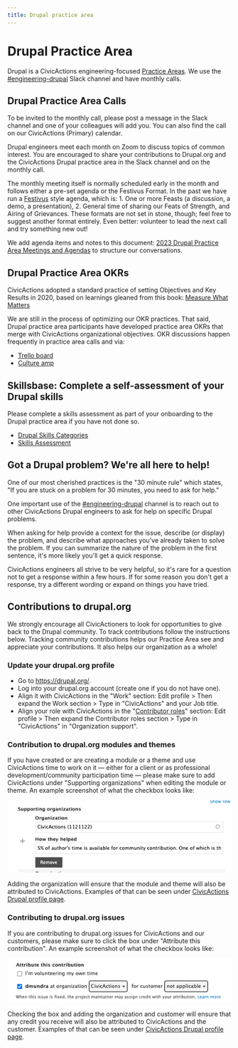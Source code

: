 ```yaml
---
title: Drupal practice area
---
```


# Drupal Practice Area

Drupal is a CivicActions engineering-focused [Practice Areas](../../README.md). We use the [#engineering-drupal](https://civicactions.slack.com/archives/C0ASJ7C8P) Slack channel and have monthly calls.

## Drupal Practice Area Calls

To be invited to the monthly call, please post a message in the Slack channel and one of your colleagues will add you. You can also find the call on our CivicActions (Primary) calendar.

Drupal engineers meet each month on Zoom to discuss topics of common interest. You are encouraged to share your contributions to Drupal.org and the CivicActions Drupal practice area in the Slack channel and on the monthly call.

The monthly meeting itself is normally scheduled early in the month and follows either a pre-set agenda or the Festivus Format. In the past we have run a [Festivus](https://en.wikipedia.org/wiki/Festivus) style agenda, which is: 1. One or more Feasts (a discussion, a demo, a presentation), 2. General time of sharing our Feats of Strength, and Airing of Grievances. These formats are not set in stone, though; feel free to suggest another format entirely. Even better: volunteer to lead the next call and try something new out!

We add agenda items and notes to this document: [2023 Drupal Practice Area Meetings and Agendas](https://docs.google.com/document/d/16c_ors3wOMv68e7_R6OadjBIgPFWA_Ty6ux8xt6zqqw/edit#) to structure our conversations.

## Drupal Practice Area OKRs

CivicActions adopted a standard practice of setting Objectives and Key Results in 2020, based on learnings gleaned from this book: [Measure What Matters](https://www.whatmatters.com/the-book)

We are still in the process of optimizing our OKR practices. That said, Drupal practice area participants have developed practice area OKRs that merge with CivicActions organizational objectives. OKR discussions happen frequently in practice area calls and via:

-   [Trello board](https://trello.com/b/MH1OIHzV/drupal-practice-area-okrs)
-   [Culture amp](https://civicactions.cultureamp.com/performance/new_goals/department)

## Skillsbase: Complete a self-assessment of your Drupal skills

Please complete a skills assessment as part of your onboarding to the Drupal practice area if you have not done so.

-   [Drupal Skills Categories](https://app.skills-base.com/skillcategories/view/id/16)
-   [Skills Assessment](https://app.skills-base.com/people/view#assessments)

## Got a Drupal problem? We're all here to help!

One of our most cherished practices is the "30 minute rule" which states, "If you are stuck on a problem for 30 minutes, you need to ask for help."

One important use of the [#engineering-drupal](https://civicactions.slack.com/archives/C0ASJ7C8P) channel is to reach out to other CivicActions Drupal engineers to ask for help on specific Drupal problems.

When asking for help provide a context for the issue, describe (or display) the problem, and describe what approaches you've already taken to solve the problem. If you can summarize the nature of the problem in the first sentence, it's more likely you'll get a quick response.

CivicActions engineers all strive to be very helpful, so it's rare for a question not to get a response within a few hours. If for some reason you don't get a response, try a different wording or expand on things you have tried.

## Contributions to drupal.org

We strongly encourage all CivicActioners to look for opportunities to give back to the Drupal community. To track contributions follow the instructions below. Tracking community contributions helps our Practice Area see and appreciate your contributions. It also helps our organization as a whole!

### Update your drupal.org profile

-   Go to <https://drupal.org/>.
-   Log into your drupal.org account (create one if you do not have one).
-   Align it with CivicActions in the "Work" section: Edit profile > Then expand the Work section > Type in "CivicActions" and your Job title.
-   Align your role with CivicActions in the "[Contributor roles](https://www.drupal.org/community/contributor-guide/find-your-role)" section: Edit profile > Then expand the Contributor roles section > Type in "CivicActions" in "Organization support".

### Contribution to drupal.org modules and themes

If you have created or are creating a module or a theme and use CivicActions time to work on it — either for a client or as professional development/community participation time — please make sure to add CivicActions under "Supporting organizations" when editing the module or theme. An example screenshot of what the checkbox looks like:

![Supporting organizations field screenshot seen in Drupal.org module and theme edit forms](../../../assets/images/drupal-pa-support-org-screenshot.png)

Adding the organization will ensure that the module and theme will also be attributed to CivicActions. Examples of that can be seen under [CivicActions Drupal profile page](https://www.drupal.org/civicactions#projects-supported).

### Contributing to drupal.org issues

If you are contributing to drupal.org issues for CivicActions and our customers, please make sure to click the box under "Attribute this contribution". An example screenshot of what the checkbox looks like:

![Attribute this contribution field screenshot seen in Drupal.org issue comment forms](../../../assets/images/drupal-pa-contribution-attribution-screenshot.png)

Checking the box and adding the organization and customer will ensure that any credit you receive will also be attributed to CivicActions and the customer. Examples of that can be seen under [CivicActions Drupal profile page](https://www.drupal.org/civicactions#org-page-issue-credit).
